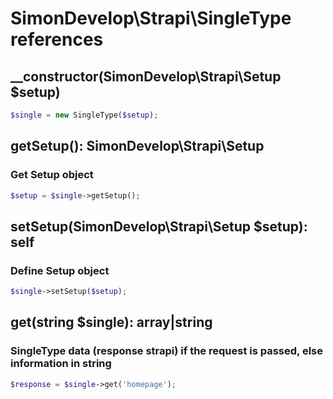 # SimonDevelop\Strapi\SingleType references

## __constructor(SimonDevelop\Strapi\Setup $setup)
```php
$single = new SingleType($setup);
```

## getSetup(): SimonDevelop\Strapi\Setup
### Get Setup object
```php
$setup = $single->getSetup();
```

## setSetup(SimonDevelop\Strapi\Setup $setup): self
### Define Setup object
```php
$single->setSetup($setup);
```

## get(string $single): array|string
### SingleType data (response strapi) if the request is passed, else information in string
```php
$response = $single->get('homepage');
```

